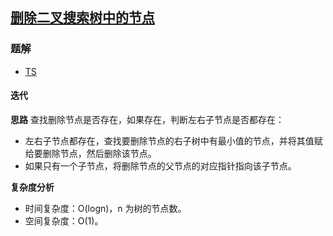 ## [删除二叉搜索树中的节点](https://leetcode-cn.com/problems/delete-node-in-a-bst/)
### 题解
+ [TS](../../ts/512/450.ts)

#### 迭代
**思路**
查找删除节点是否存在，如果存在，判断左右子节点是否都存在：
+ 左右子节点都存在，查找要删除节点的右子树中有最小值的节点，并将其值赋给要删除节点，然后删除该节点。
+ 如果只有一个子节点，将删除节点的父节点的对应指针指向该子节点。

**复杂度分析**
+ 时间复杂度：O(logn)，n 为树的节点数。
+ 空间复杂度：O(1)。
